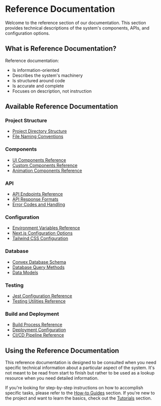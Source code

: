 # Reference Documentation

Welcome to the reference section of our documentation. This section provides technical descriptions of the system's components, APIs, and configuration options.

## What is Reference Documentation?

Reference documentation:
- Is information-oriented
- Describes the system's machinery
- Is structured around code
- Is accurate and complete
- Focuses on description, not instruction

## Available Reference Documentation

### Project Structure
- [Project Directory Structure](./project-structure.md)
- [File Naming Conventions](./file-naming-conventions.md)

### Components
- [UI Components Reference](./ui-components.md)
- [Custom Components Reference](./custom-components.md)
- [Animation Components Reference](./animation-components.md)

### API
- [API Endpoints Reference](./api-endpoints.md)
- [API Response Formats](./api-response-formats.md)
- [Error Codes and Handling](./error-codes.md)

### Configuration
- [Environment Variables Reference](./environment-variables.md)
- [Next.js Configuration Options](./nextjs-configuration.md)
- [Tailwind CSS Configuration](./tailwind-configuration.md)

### Database
- [Convex Database Schema](./convex-schema.md)
- [Database Query Methods](./database-queries.md)
- [Data Models](./data-models.md)

### Testing
- [Jest Configuration Reference](./jest-configuration.md)
- [Testing Utilities Reference](./testing-utilities.md)

### Build and Deployment
- [Build Process Reference](./build-process.md)
- [Deployment Configuration](./deployment-configuration.md)
- [CI/CD Pipeline Reference](./cicd-pipeline.md)

## Using the Reference Documentation

This reference documentation is designed to be consulted when you need specific technical information about a particular aspect of the system. It's not meant to be read from start to finish but rather to be used as a lookup resource when you need detailed information.

If you're looking for step-by-step instructions on how to accomplish specific tasks, please refer to the [How-to Guides](../how-to-guides/index.md) section. If you're new to the project and want to learn the basics, check out the [Tutorials](../tutorials/index.md) section.
